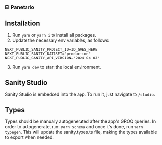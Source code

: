 ### El Panetario

## Installation

1. Run `yarn` or `yarn i` to install all packages.
2. Update the necessary env variables, as follows:

`NEXT_PUBLIC_SANITY_PROJECT_ID=ID_GOES_HERE`
`NEXT_PUBLIC_SANITY_DATASET="production"`
`NEXT_PUBLIC_SANITY_API_VERSION="2024-04-03"`

3. Run `yarn dev` to start the local environment.

## Sanity Studio

Sanity Studio is embedded into the app. To run it, just navigate to `/studio`.

## Types

Types should be manually autogenerated after the app's GROQ queries. In order to autogenerate, run: `yarn schema` and once it's done, run `yarn typegen`. This will update the sanity.types.ts file, making the types available to export when needed.
